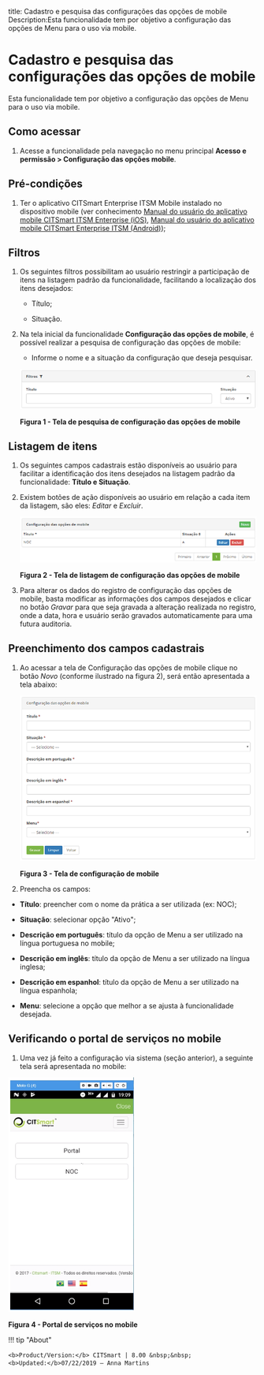 title: Cadastro e pesquisa das configurações das opções de mobile
Description:Esta funcionalidade tem por objetivo a configuração das opções de Menu para o uso via mobile.

# Cadastro e pesquisa das configurações das opções de mobile

Esta funcionalidade tem por objetivo a configuração das opções de Menu para o
uso via mobile.

Como acessar
-----------

1.  Acesse a funcionalidade pela navegação no menu principal **Acesso e
    permissão > Configuração das opções mobile**.

Pré-condições
------------

1.  Ter o aplicativo CITSmart Enterprise ITSM Mobile instalado no dispositivo
    mobile (ver conhecimento [Manual do usuário do aplicativo mobile CITSmart
    ITSM Enterprise (iOS)][1], [Manual do usuário do aplicativo mobile CITSmart Enterprise ITSM
    (Android)][2]);

Filtros
------

1.  Os seguintes filtros possibilitam ao usuário restringir a participação de
    itens na listagem padrão da funcionalidade, facilitando a localização dos
    itens desejados:

    -   Título;

    -   Situação.

1.  Na tela inicial da funcionalidade **Configuração das opções de mobile**, é
    possível realizar a pesquisa de configuração das opções de mobile:

    -   Informe o nome e a situação da configuração que deseja pesquisar.

    ![Criar](images/options-1.png)
    
    **Figura 1 - Tela de pesquisa de configuração das opções de mobile**

Listagem de itens
-----------------

1.  Os seguintes campos cadastrais estão disponíveis ao usuário para facilitar a
    identificação dos itens desejados na listagem padrão da
    funcionalidade: **Título e Situação**.

2.  Existem botões de ação disponíveis ao usuário em relação a cada item da
    listagem, são eles: *Editar* e *Excluir*.

    ![Criar](images/options-2.png)
    
    **Figura 2 - Tela de listagem de configuração das opções de mobile**

1.  Para alterar os dados do registro de configuração das opções de mobile,
    basta modificar as informações dos campos desejados e clicar no
    botão *Gravar* para que seja gravada a alteração realizada no registro, onde
    a data, hora e usuário serão gravados automaticamente para uma futura
    auditoria.

Preenchimento dos campos cadastrais
---------------------------------

1.  Ao acessar a tela de Configuração das opções de mobile clique no
    botão *Novo* (conforme ilustrado na figura 2), será então apresentada a tela
    abaixo:

    ![Criar](images/options-3.png)
    
    **Figura 3 - Tela de configuração de mobile**

1.  Preencha os campos:

-   **Título**: preencher com o nome da prática a ser utilizada (ex: NOC);

-   **Situação**: selecionar opção "Ativo";

-   **Descrição em português**: título da opção de Menu a ser utilizado na
    língua portuguesa no mobile;

-   **Descrição em inglês**: título da opção de Menu a ser utilizado na língua
    inglesa;

-   **Descrição em espanhol**: título da opção de Menu a ser utilizado na língua
    espanhola;

-   **Menu**: selecione a opção que melhor a se ajusta à funcionalidade
    desejada.

Verificando o portal de serviços no mobile
-----------------------------------------

1.  Uma vez já feito a configuração via sistema (seção anterior), a seguinte
    tela será apresentada no mobile:

   ![Criar](images/options-4.png)
   
   **Figura 4 - Portal de serviços no mobile**


!!! tip "About"

    <b>Product/Version:</b> CITSmart | 8.00 &nbsp;&nbsp;
    <b>Updated:</b>07/22/2019 – Anna Martins
    
[1]:/pt-br/citsmart-platform-7/additional-features/mobile-and-field-service/apps/ios.html

[2]:/pt-br/citsmart-platform-7/additional-features/mobile-and-field-service/apps/android.html
